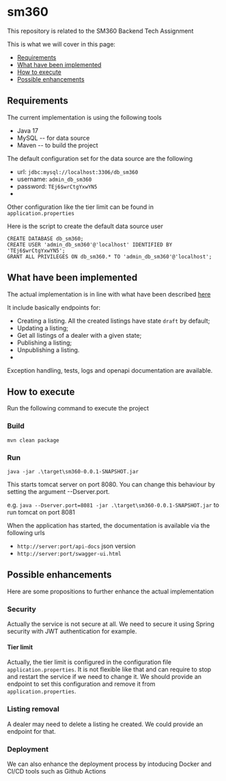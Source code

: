 # sm360
This repository is related to the SM360 Backend Tech Assignment

This is what we will cover in this page:
* [Requirements](#requirements)
* [What have been implemented](#workdone)
* [How to execute](#execute)
* [Possible enhancements](#enhancements)


## <a name="requirements"></a>Requirements
The current implementation is using the following tools
* Java 17
* MySQL -- for data source
* Maven -- to build the project

The default configuration set for the data source are the following 

* url: `jdbc:mysql://localhost:3306/db_sm360`
* username: `admin_db_sm360`
* password: `TEj6$wrCtgYxwYN5`
* 
Other configuration like the tier limit can be found in `application.properties`

Here is the script to create the default data source user
```
CREATE DATABASE db_sm360;
CREATE USER 'admin_db_sm360'@'localhost' IDENTIFIED BY 'TEj6$wrCtgYxwYN5';
GRANT ALL PRIVILEGES ON db_sm360.* TO 'admin_db_sm360'@'localhost';
```

## <a name="workdone"></a>What have been implemented
The actual implementation is in line with what have been described [here](https://github.com/sm360/backend-tech-assignment)

It include basically endpoints for:

* Creating a listing. All the created listings have state `draft` by default;
* Updating a listing;
* Get all listings of a dealer with a given state;
* Publishing a listing;
* Unpublishing a listing.
* 
Exception handling, tests, logs and openapi documentation are available.

## <a name="execute"></a>How to execute
Run the following command to execute the project
### Build
`mvn clean package`

### Run
`java -jar .\target\sm360-0.0.1-SNAPSHOT.jar`

This starts tomcat server on port 8080. You can change this behaviour by setting the argument --Dserver.port. 

e.g. `java --Dserver.port=8081 -jar .\target\sm360-0.0.1-SNAPSHOT.jar` to run tomcat on port 8081

When the application has started, the documentation is available via the following urls
* `http://server:port/api-docs` json version
* `http://server:port/swagger-ui.html`

## <a name="enhancements"></a>Possible enhancements
Here are some propositions to further enhance the actual implementation

### Security
Actually the service is not secure at all. 
We need to secure it using Spring security with JWT authentication for example.

#### Tier limit
Actually, the tier limit is configured in the configuration file `application.properties`. It is not flexible like that and can require to stop and restart the service if we need to change it.
We should provide an endpoint to set this configuration and remove it from `application.properties`.

### Listing removal
A dealer may need to delete a listing he created. We could provide an endpoint for that.

### Deployment
We can also enhance the deployment process by intoducing Docker and CI/CD tools such as Github Actions
